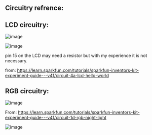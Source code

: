 
## Circuitry refrence:


## LCD circuitry:


![image](https://user-images.githubusercontent.com/120524043/230995807-3cc91eb4-2e80-49ba-9183-5a58fe1ee0da.png)

![image](https://user-images.githubusercontent.com/120524043/230995907-dd16ad8f-0594-4d0a-aae2-2b18517b2ccb.png)

pin 15 on the LCD may need a resistor but with my experience it is not necessary.

from: https://learn.sparkfun.com/tutorials/sparkfun-inventors-kit-experiment-guide---v41/circuit-4a-lcd-hello-world


## RGB circuitry:

![image](https://user-images.githubusercontent.com/120524043/231278342-cc2b0c98-e843-4fbf-84f3-33af694f54f3.png)

From: https://learn.sparkfun.com/tutorials/sparkfun-inventors-kit-experiment-guide---v41/circuit-1d-rgb-night-light

![image](https://user-images.githubusercontent.com/120524043/231278475-3cb5945b-d7df-4a3f-809f-d8b174426a2b.png)

